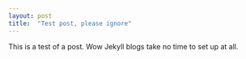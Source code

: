 ```yaml
---
layout: post
title:  "Test post, please ignore"
---
```


This is a test of a post. Wow Jekyll blogs take no time to set up at all.
